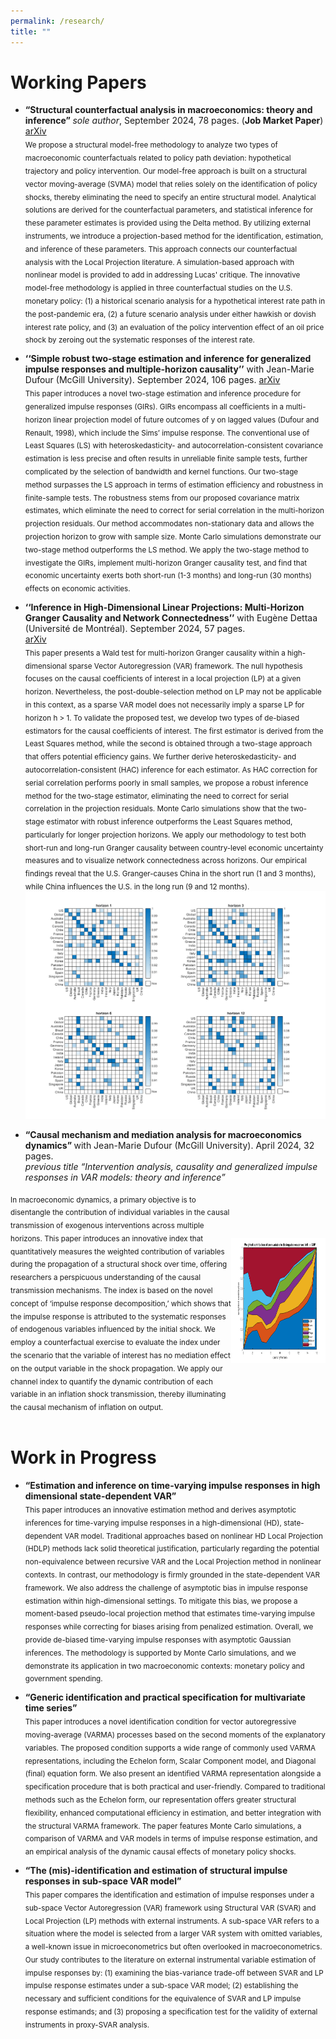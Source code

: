 ```yaml
---
permalink: /research/
title: ""
---
```



# Working Papers

* <b> “Structural counterfactual analysis in macroeconomics: theory and inference” </b> _sole author_, September 2024, 78 pages. (<b>Job Market Paper</b>) [arXiv](https://arxiv.org/abs/2409.09577) <br> 
     <sub> We propose a structural model-free methodology to analyze two types of macroeconomic counterfactuals related to policy path deviation: hypothetical trajectory and policy intervention. Our model-free approach is built on a structural vector moving-average (SVMA) model that relies solely on the identification of policy shocks, thereby eliminating the need to specify an entire structural model. Analytical solutions are derived for the counterfactual parameters, and statistical inference for these parameter estimates is provided using the Delta method. By utilizing external instruments, we introduce a projection-based method for the identification, estimation, and inference of these parameters. This approach connects our counterfactual analysis with the Local Projection literature. A simulation-based approach with nonlinear model is provided to add in addressing Lucas' critique. The innovative  model-free methodology is applied in three counterfactual studies on the U.S. monetary policy: (1) a historical scenario analysis for a hypothetical interest rate path in the post-pandemic era, (2) a future scenario analysis under either hawkish or dovish interest rate policy, and (3) an evaluation of the policy intervention effect of an oil price shock by zeroing out the systematic responses of the interest rate. </sub>
     

* <b>‘‘Simple robust two-stage estimation and inference for generalized impulse responses and multiple-horizon causality’’</b> with Jean-Marie Dufour (McGill University). September 2024, 106 pages. [arXiv](https://arxiv.org/abs/2409.10820) <br> 
    <sub> This paper introduces a novel two-stage estimation and inference procedure for generalized impulse responses (GIRs). GIRs encompass all coefficients in a multi-horizon linear projection model of future outcomes of y on lagged values (Dufour and Renault, 1998), which include the Sims’ impulse response. The conventional use of Least Squares (LS) with heteroskedasticity- and autocorrelation-consistent covariance estimation is less precise and often results in unreliable finite sample tests, further complicated by the selection of bandwidth and kernel functions. Our two-stage method surpasses the LS approach in terms of estimation efficiency and robustness in finite-sample tests. The robustness stems from our proposed covariance matrix estimates, which eliminate the need to correct for serial correlation in the multi-horizon projection residuals. Our method accommodates non-stationary data and allows the projection horizon to grow with sample size. Monte Carlo simulations demonstrate our two-stage method outperforms the LS method. We apply the two-stage method to investigate the GIRs, implement multi-horizon Granger causality test, and find that economic uncertainty exerts both short-run (1-3 months) and long-run (30 months) effects on economic activities. </sub>
    
* <b> ‘‘Inference in High-Dimensional Linear Projections: Multi-Horizon Granger Causality and Network Connectedness’’</b> with Eugène  Dettaa (Université de Montréal). September 2024, 57 pages. <br> [arXiv](https://arxiv.org/abs/2410.04330) <br> 
     <sub> This paper presents a Wald test for multi-horizon Granger causality within a high-dimensional sparse Vector Autoregression (VAR) framework. The null hypothesis focuses on the causal coefficients of interest in a local projection (LP) at a given horizon. Nevertheless, the post-double-selection method on LP may not be applicable in this context, as a sparse VAR model does not necessarily imply a sparse LP for horizon h > 1. To validate the proposed test, we develop two types of de-biased estimators for the causal coefficients of interest. The first estimator is derived from the Least Squares method, while the second is obtained through a two-stage approach that offers potential efficiency gains. We further derive heteroskedasticity- and autocorrelation-consistent (HAC) inference for each estimator. As HAC correction for serial correlation performs poorly in small samples, we propose a robust inference method for the two-stage estimator, eliminating the need to correct for serial correlation in the projection residuals. Monte Carlo simulations show that the two-stage estimator with robust inference outperforms the Least Squares method, particularly for longer projection horizons. We apply our methodology to test both short-run and long-run Granger causality between country-level economic uncertainty measures and to visualize network connectedness across horizons. Our empirical findings reveal that the U.S. Granger-causes China in the short run (1 and 3 months), while China influences the U.S. in the long run (9 and 12 months).
  ![Website Logo](EmpResults.png)
    
* <b> “Causal mechanism and mediation analysis for macroeconomics dynamics”  </b> with Jean-Marie Dufour (McGill University). April 2024, 32 pages. <br>
        _previous title “Intervention analysis, causality and generalized impulse responses in VAR models: theory and inference”_ <br>
<div style="display: flex; align-items: center;">
  <div style="flex: 70%;">
    <sub>In macroeconomic dynamics, a primary objective is to disentangle the contribution of individual variables in the causal transmission of exogenous interventions across multiple horizons. This paper introduces an innovative index that quantitatively measures the weighted contribution of variables during the propagation of a structural shock over time, offering researchers a perspicuous understanding of the causal transmission mechanisms. The index is based on the novel concept of ‘impulse response decomposition,’ which shows that the impulse response is attributed to the systematic responses of endogenous variables influenced by the initial shock. We employ a counterfactual exercise to evaluate the index under the scenario that the variable of interest has no mediation effect on the output variable in the shock propagation. We apply our channel index to quantify the dynamic contribution of each variable in an inflation shock transmission, thereby illuminating the causal mechanism of inflation on output.
    </sub>
  </div>
  <div style="flex: 30%;">
    <img src="weight_orth.png" alt="Website Logo" width="300" height="200"/>
  </div>
</div>

<br>


# Work in Progress

* <b> “Estimation and inference on time-varying impulse responses in high dimensional state-dependent VAR” </b> <br>
  <sub> This paper introduces an innovative estimation method and derives asymptotic inferences for time-varying impulse responses in a high-dimensional (HD), state-dependent VAR model. Traditional approaches based on nonlinear HD Local Projection (HDLP) methods lack solid theoretical justification, particularly regarding the potential non-equivalence between recursive VAR and the Local Projection method in nonlinear contexts. In contrast, our methodology is firmly grounded in the state-dependent VAR framework. We also address the challenge of asymptotic bias in impulse response estimation within high-dimensional settings. To mitigate this bias, we propose a moment-based pseudo-local projection method that estimates time-varying impulse responses while correcting for biases arising from penalized estimation. Overall, we provide de-biased time-varying impulse responses with asymptotic Gaussian inferences. The methodology is supported by Monte Carlo simulations, and we demonstrate its application in two macroeconomic contexts: monetary policy and government spending.  </sub>

* <b> “Generic identification and practical specification for multivariate time series” </b> <br>
   <sub> This paper introduces a novel identification condition for vector autoregressive moving-average (VARMA) processes based on the second moments of the explanatory variables. The proposed condition supports a wide range of commonly used VARMA representations, including the Echelon form, Scalar Component model, and Diagonal (final) equation form. We also present an identified VARMA representation alongside a specification procedure that is both practical and user-friendly. Compared to traditional methods such as the Echelon form, our representation offers greater structural flexibility, enhanced computational efficiency in estimation, and better integration with the structural VARMA framework. The paper features Monte Carlo simulations, a comparison of VARMA and VAR models in terms of impulse response estimation, and an empirical analysis of the dynamic causal effects of monetary policy shocks. </sub>

* <b> “The (mis)-identification and estimation of structural impulse responses in sub-space VAR model”</b> <br>
  <sub> This paper compares the identification and estimation of impulse responses under a sub-space Vector Autoregression (VAR) framework using Structural VAR (SVAR) and Local Projection (LP) methods with external instruments. A sub-space VAR refers to a situation where the model is selected from a larger VAR system with omitted variables, a well-known issue in microeconometrics but often overlooked in macroeconometrics. Our study contributes to the literature on external instrumental variable estimation of impulse responses by: (1) examining the bias-variance trade-off between SVAR and LP impulse response estimates under a sub-space VAR model; (2) establishing the necessary and sufficient conditions for the equivalence of SVAR and LP impulse response estimands; and (3) proposing a specification test for the validity of external instruments in proxy-SVAR analysis. </sub>
